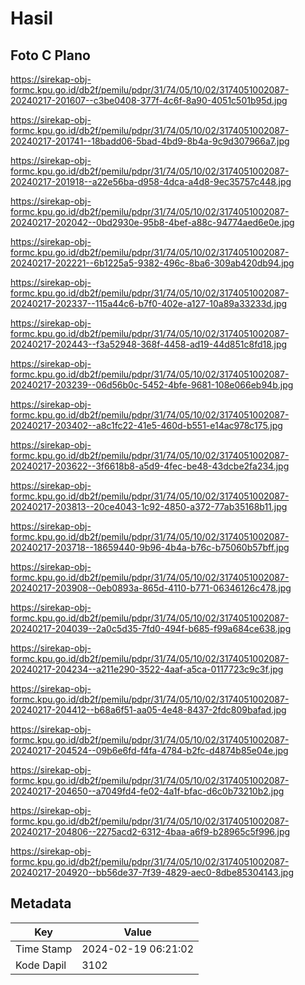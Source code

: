 # Hasil

## Foto C Plano

https://sirekap-obj-formc.kpu.go.id/db2f/pemilu/pdpr/31/74/05/10/02/3174051002087-20240217-201607--c3be0408-377f-4c6f-8a90-4051c501b95d.jpg

https://sirekap-obj-formc.kpu.go.id/db2f/pemilu/pdpr/31/74/05/10/02/3174051002087-20240217-201741--18badd06-5bad-4bd9-8b4a-9c9d307966a7.jpg

https://sirekap-obj-formc.kpu.go.id/db2f/pemilu/pdpr/31/74/05/10/02/3174051002087-20240217-201918--a22e56ba-d958-4dca-a4d8-9ec35757c448.jpg

https://sirekap-obj-formc.kpu.go.id/db2f/pemilu/pdpr/31/74/05/10/02/3174051002087-20240217-202042--0bd2930e-95b8-4bef-a88c-94774aed6e0e.jpg

https://sirekap-obj-formc.kpu.go.id/db2f/pemilu/pdpr/31/74/05/10/02/3174051002087-20240217-202221--6b1225a5-9382-496c-8ba6-309ab420db94.jpg

https://sirekap-obj-formc.kpu.go.id/db2f/pemilu/pdpr/31/74/05/10/02/3174051002087-20240217-202337--115a44c6-b7f0-402e-a127-10a89a33233d.jpg

https://sirekap-obj-formc.kpu.go.id/db2f/pemilu/pdpr/31/74/05/10/02/3174051002087-20240217-202443--f3a52948-368f-4458-ad19-44d851c8fd18.jpg

https://sirekap-obj-formc.kpu.go.id/db2f/pemilu/pdpr/31/74/05/10/02/3174051002087-20240217-203239--06d56b0c-5452-4bfe-9681-108e066eb94b.jpg

https://sirekap-obj-formc.kpu.go.id/db2f/pemilu/pdpr/31/74/05/10/02/3174051002087-20240217-203402--a8c1fc22-41e5-460d-b551-e14ac978c175.jpg

https://sirekap-obj-formc.kpu.go.id/db2f/pemilu/pdpr/31/74/05/10/02/3174051002087-20240217-203622--3f6618b8-a5d9-4fec-be48-43dcbe2fa234.jpg

https://sirekap-obj-formc.kpu.go.id/db2f/pemilu/pdpr/31/74/05/10/02/3174051002087-20240217-203813--20ce4043-1c92-4850-a372-77ab35168b11.jpg

https://sirekap-obj-formc.kpu.go.id/db2f/pemilu/pdpr/31/74/05/10/02/3174051002087-20240217-203718--18659440-9b96-4b4a-b76c-b75060b57bff.jpg

https://sirekap-obj-formc.kpu.go.id/db2f/pemilu/pdpr/31/74/05/10/02/3174051002087-20240217-203908--0eb0893a-865d-4110-b771-06346126c478.jpg

https://sirekap-obj-formc.kpu.go.id/db2f/pemilu/pdpr/31/74/05/10/02/3174051002087-20240217-204039--2a0c5d35-7fd0-494f-b685-f99a684ce638.jpg

https://sirekap-obj-formc.kpu.go.id/db2f/pemilu/pdpr/31/74/05/10/02/3174051002087-20240217-204234--a211e290-3522-4aaf-a5ca-0117723c9c3f.jpg

https://sirekap-obj-formc.kpu.go.id/db2f/pemilu/pdpr/31/74/05/10/02/3174051002087-20240217-204412--b68a6f51-aa05-4e48-8437-2fdc809bafad.jpg

https://sirekap-obj-formc.kpu.go.id/db2f/pemilu/pdpr/31/74/05/10/02/3174051002087-20240217-204524--09b6e6fd-f4fa-4784-b2fc-d4874b85e04e.jpg

https://sirekap-obj-formc.kpu.go.id/db2f/pemilu/pdpr/31/74/05/10/02/3174051002087-20240217-204650--a7049fd4-fe02-4a1f-bfac-d6c0b73210b2.jpg

https://sirekap-obj-formc.kpu.go.id/db2f/pemilu/pdpr/31/74/05/10/02/3174051002087-20240217-204806--2275acd2-6312-4baa-a6f9-b28965c5f996.jpg

https://sirekap-obj-formc.kpu.go.id/db2f/pemilu/pdpr/31/74/05/10/02/3174051002087-20240217-204920--bb56de37-7f39-4829-aec0-8dbe85304143.jpg


## Metadata

| Key        | Value               |
| ---------- | ------------------- |
| Time Stamp | 2024-02-19 06:21:02 |
| Kode Dapil | 3102                |



